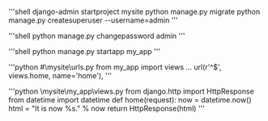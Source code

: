 '''shell
django-admin startproject mysite
python manage.py migrate
python manage.py createsuperuser --username=admin
'''

'''shell
python manage.py changepassword admin
'''

'''shell
python manage.py startapp my_app
'''

'''python
#\mysite\urls.py
from my_app import views
...
url(r'^$', views.home, name='home'),
'''

'''python
\mysite\my_app\views.py
from django.http import HttpResponse
from datetime import datetime
def home(request):
    now = datetime.now()
    html = "<html><body>It is now %s.</body></html>" % now
    return HttpResponse(html)
'''